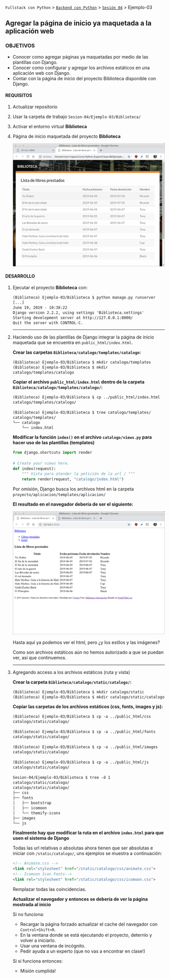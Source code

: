 `Fullstack con Python` > [`Backend con Python`](../../Readme.md) > [`Sesión 04`](../Readme.md) > Ejemplo-03
## Agregar la página de inicio ya maquetada a la aplicación web

### OBJETIVOS
- Conocer como agregar páginas ya maquetadas por medio de las plantillas con Django.
- Conocer como configurar y agregar los archivos estáticos en una aplicación web con Django.
- Contar con la página de inicio del proyecto Biblioteca disponible con Django.

#### REQUISITOS
1. Actualizar repositorio
1. Usar la carpeta de trabajo `Sesion-04/Ejemplo-03/Biblioteca/`
1. Activar el entorno virtual __Biblioteca__
1. Página de inicio maquetada del proyecto __Biblioteca__

   ![index.html](assets/biblioteca-index-01.png)

#### DESARROLLO
1. Ejecutar el proyecto __Biblioteca__ con:

   ```console
   (Biblioteca) Ejemplo-03/Biblioteca $ python manage.py runserver
   [...]
   June 19, 2019 - 10:38:22
   Django version 2.2.2, using settings 'Biblioteca.settings'
   Starting development server at http://127.0.0.1:8000/
   Quit the server with CONTROL-C.   
   ```
   ***

1. Haciendo uso de las plantillas de Django integrar la página de inicio maquetada que se encuentra en `public_html/index.html`.

   __Crear las carpetas `Biblioteca/catalogo/templates/catalogo`:__

   ```console
   (Biblioteca) Ejemplo-03/Biblioteca $ mkdir catalogo/templates
   (Biblioteca) Ejemplo-03/Biblioteca $ mkdir catalogo/templates/catalogo
   ```

   __Copiar el archivo `public_html/index.html` dentro de la carpeta `Biblioteca/catalogo/templates/catalogo/`:__

   ```console
   (Biblioteca) Ejemplo-03/Biblioteca $ cp ../public_html/index.html catalogo/templates/catalogo/

   (Biblioteca) Ejemplo-03/Biblioteca $ tree catalogo/templates/
   catalogo/templates/
   └── catalogo
       └── index.html
   ```

   __Modificar la función `index()` en el archivo `catalogo/views.py` para hacer uso de las plantillas (templates)__

   ```python
   from django.shortcuts import render

   # Create your views here.
   def index(request):
       """ Vista para atender la petición de la url / """
       return render(request, "catalogo/index.html")
   ```
   Por omisión, Django busca los archivos html en la carpeta `proyecto/aplicacion/templates/aplicacion/`

   __El resultado en el navegador debería de ser el siguiente:__

   ![index.html con plantillas](assets/biblioteca-index-02.png)

   Hasta aquí ya podemos ver el html, pero ¿y los estilos y las imágenes?

   Como son archivos estáticos aún no hemos autorizado a que se puedan ver, así que continuemos.
   ***

1. Agregando acceso a los archivos estáticos (ruta y vista)

   __Crear la carpeta `Biblioteca/catalogo/static/catalogo/`:__

   ```console
   (Biblioteca) Ejemplo-03/Biblioteca $ mkdir catalogo/static
   (Biblioteca) Ejemplo-03/Biblioteca $ mkdir catalogo/static/catalogo
   ```

   __Copiar las carpetas de los archivos estáticos (css, fonts, images y js):__

   ```console
   (Biblioteca) Ejemplo-03/Biblioteca $ cp -a ../public_html/css catalogo/static/catalogo/

   (Biblioteca) Ejemplo-03/Biblioteca $ cp -a ../public_html/fonts catalogo/static/catalogo/

   (Biblioteca) Ejemplo-03/Biblioteca $ cp -a ../public_html/images catalogo/static/catalogo/

   (Biblioteca) Ejemplo-03/Biblioteca $ cp -a ../public_html/js catalogo/static/catalogo/

   Sesion-04/Ejemplo-03/Biblioteca $ tree -d 1 catalogo/static/catalogo/
   catalogo/static/catalogo/
   ├── css
   ├── fonts
   │   ├── bootstrap
   │   ├── icomoon
   │   └── themify-icons
   ├── images
   └── js
   ```

   __Finalmente hay que modificar la ruta en el archivo `index.html` para que usen el sistema de Django__

   Todas las url relativas o absolutas ahora tienen que ser absolutas e iniciar con `/static/catalogo/`, uns ejemplos se muestra a continuación:

   ```html
   <!-- Animate.css -->
   <link rel="stylesheet" href="/static/catalogo/css/animate.css">
   <!-- Icomoon Icon Fonts-->
   <link rel="stylesheet" href="/static/catalogo/css/icomoon.css">
   ```
   Remplazar todas las coincidencias.

   __Actualizar el navegador y entonces se debería de ver la página mostrada al inicio__

   Si no funciona:
   - Recargar la página forzado actualizar el cache del navegador con `Control+Shift+R`.
   - En la ventana donde se está ejecutando el proyecto, deternlo y volver a iniciarlo.
   - Usar una ventana de incógnito.
   - Pedir ayuda a un experto (que no vas a encontrar en clase!)

   Si si funciona entonces:
   - Misión cumplida!
